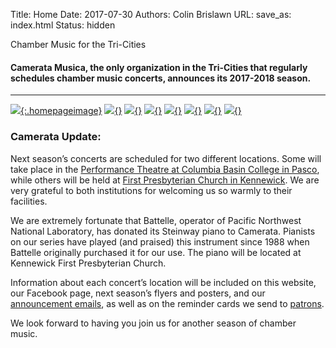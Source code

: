 Title: Home
Date: 2017-07-30
Authors: Colin Brislawn
URL:
save_as: index.html
Status: hidden

Chamber Music for the Tri-Cities

#### Camerata Musica, the only organization in the Tri-Cities that regularly schedules chamber music concerts, announces its 2017-2018 season.

---

[![ ]({filename}/images/2018-2019/Jovanni-Rey-dePedro-400.jpg){:.homepageimage}]({filename}/2018-2019/JovanniReydePedro.md)
[![ ]({filename}/images/2018-2019/The-Byrd-Ensemble-400.jpg){}]({filename}/2018-2019/ByrdEnsemble2018.md)
[![ ]({filename}/images/2018-2019/Frisson-400.jpg){}]({filename}/2018-2019/Frisson.md)
[![ ]({filename}/images/2018-2019/Maxwell-Quartet-400.jpg){}]({filename}/2018-2019/MaxwellQuartet.md)
[![ ]({filename}/images/2018-2019/Ensemble-Caprice-400.jpg){}]({filename}/2018-2019/EnsembleCaprice.md)
[![ ]({filename}/images/2018-2019/Aristeia-Trio-400.jpg){}]({filename}/2018-2019/AristeiaTrio.md)
[![ ]({filename}/images/2018-2019/PaulandRon-400.jpg){}]({filename}/2018-2019/PaulandRon.md)
[![ ]({filename}/images/2018-2019/YoungArtists400.jpg){}]({filename}/2018-2019/YoungArtists2019.md)



### Camerata Update:

Next season’s concerts are scheduled for two different locations.  Some will take place in the [Performance Theatre at Columbia Basin College in Pasco](https://www.google.com/maps/place/CBC+Arts+Center,+Pasco,+WA+99301/@46.2508062,-119.1227316,19z/), while others will be held at [First Presbyterian Church in Kennewick](https://www.google.com/maps/place/Kennewick+First+Presbyterian+Church/@46.2086615,-119.1480316,17z/).  We are very grateful to both institutions for welcoming us so warmly to their facilities.

 We are extremely fortunate that Battelle, operator of Pacific Northwest National Laboratory, has donated its Steinway piano to Camerata.  Pianists on our series have played (and praised) this instrument since 1988 when Battelle originally purchased it for our use.  The piano will be located at Kennewick First Presbyterian Church.

 Information about each concert’s location will be included on this website, our Facebook page, next season’s flyers and posters, and our [announcement emails](http://eepurl.com/cD1Zvv), as well as on the reminder cards we send to [patrons](https://www.cameratamusica.com/pages/supporting-camerata-musica.html).

 We look forward to having you join us for another season of chamber music.



<style>

.entry-content a img,
.entry-content a img:hover {
	width: 270px;
	margin-right: 5px;
	margin-bottom: 10px;
    text-decoration: none;
    border-bottom: none;
}

</style>
